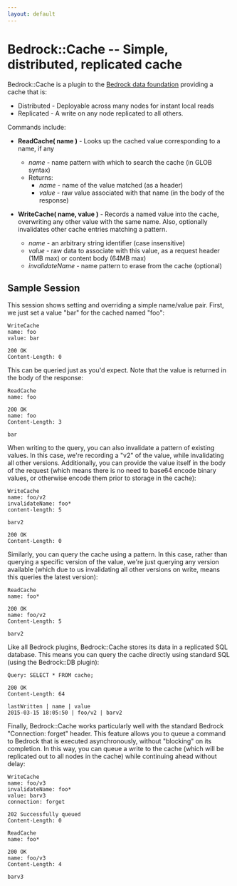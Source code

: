 ```yaml
---
layout: default
---
```


# Bedrock::Cache -- Simple, distributed, replicated cache
Bedrock::Cache is a plugin to the [Bedrock data foundation](../README.md) providing a cache that is:

* Distributed - Deployable across many nodes for instant local reads
* Replicated - A write on any node replicated to all others.

Commands include:

 * **ReadCache( name )** - Looks up the cached value corresponding to a name, if any
   * *name* - name pattern with which to search the cache (in GLOB syntax)
   * Returns:
     * *name* - name of the value matched (as a header)
     * *value* - raw value associated with that name (in the body of the response) 

 * **WriteCache( name, value )** - Records a named value into the cache, overwriting any other value with the same name.  Also, optionally invalidates other cache entries matching a pattern.
   * *name* - an arbitrary string identifier (case insensitive)
   * *value* - raw data to associate with this value, as a request header (1MB max) or content body (64MB max)
   * *invalidateName* - name pattern to erase from the cache (optional)

## Sample Session
This session shows setting and overriding a simple name/value pair.  First, we just set a value "bar" for the cached named "foo":

    WriteCache
    name: foo
    value: bar

    200 OK
    Content-Length: 0

This can be queried just as you'd expect.  Note that the value is returned in the body of the response:

    ReadCache
    name: foo

    200 OK
    name: foo
    Content-Length: 3

    bar

When writing to the query, you can also invalidate a pattern of existing values.  In this case, we're recording a "v2" of the value, while invalidating all other versions.  Additionally, you can provide the value itself in the body of the request (which means there is no need to base64 encode binary values, or otherwise encode them prior to storage in the cache):

    WriteCache
    name: foo/v2
    invalidateName: foo*
    content-length: 5

    barv2

    200 OK
    Content-Length: 0

Similarly, you can query the cache using a pattern.  In this case, rather than querying a specific version of the value, we're just querying any version available (which due to us invalidating all other versions on write, means this queries the latest version):

    ReadCache
    name: foo*

    200 OK
    name: foo/v2
    Content-Length: 5

    barv2

Like all Bedrock plugins, Bedrock::Cache stores its data in a replicated SQL database.  This means you can query the cache directly using standard SQL (using the Bedrock::DB plugin):

    Query: SELECT * FROM cache;

    200 OK
    Content-Length: 64

    lastWritten | name | value
    2015-03-15 18:05:50 | foo/v2 | barv2

Finally, Bedrock::Cache works particularly well with the standard Bedrock "Connection: forget" header.  This feature allows you to queue a command to Bedrock that is executed asynchronously, without "blocking" on its completion.  In this way, you can queue a write to the cache (which will be replicated out to all nodes in the cache) while continuing ahead without delay:

    WriteCache
    name: foo/v3
    invalidateName: foo*
    value: barv3
    connection: forget

    202 Successfully queued
    Content-Length: 0

    ReadCache
    name: foo*

    200 OK
    name: foo/v3
    Content-Length: 4

    barv3
